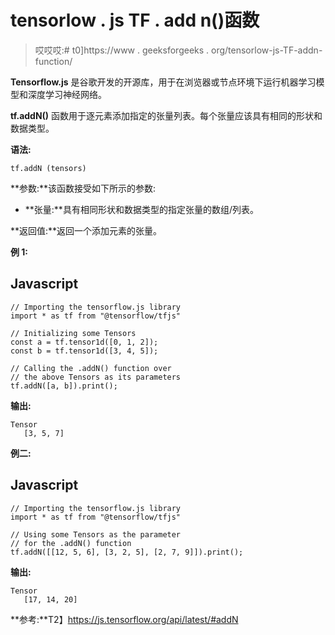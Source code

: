 # tensorlow . js TF . add n()函数

> 哎哎哎:# t0]https://www . geeksforgeeks . org/tensorlow-js-TF-addn-function/

**Tensorflow.js** 是谷歌开发的开源库，用于在浏览器或节点环境下运行机器学习模型和深度学习神经网络。

**tf.addN()** 函数用于逐元素添加指定的张量列表。每个张量应该具有相同的形状和数据类型。

**语法:**

```
tf.addN (tensors)
```

**参数:**该函数接受如下所示的参数:

*   **张量:**具有相同形状和数据类型的指定张量的数组/列表。

**返回值:**返回一个添加元素的张量。

**例 1:**

## Javascript

```
// Importing the tensorflow.js library
import * as tf from "@tensorflow/tfjs"

// Initializing some Tensors
const a = tf.tensor1d([0, 1, 2]);
const b = tf.tensor1d([3, 4, 5]);

// Calling the .addN() function over
// the above Tensors as its parameters
tf.addN([a, b]).print();
```

**输出:**

```
Tensor
   [3, 5, 7]
```

**例二:**

## Javascript

```
// Importing the tensorflow.js library
import * as tf from "@tensorflow/tfjs"

// Using some Tensors as the parameter
// for the .addN() function 
tf.addN([[12, 5, 6], [3, 2, 5], [2, 7, 9]]).print();
```

**输出:**

```
Tensor
   [17, 14, 20]
```

**参考:**T2】https://js.tensorflow.org/api/latest/#addN